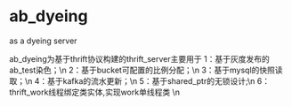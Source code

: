 # ab_dyeing
as a dyeing server

ab_dyeing为基于thrift协议构建的thrift_server主要用于
1：基于灰度发布的ab_test染色；\n
2：基于bucket可配置的比例分配；\n
3：基于mysql的快照读取；\n
4：基于kafka的流水更新；\n
5：基于shared_ptr的无锁设计;\n
6：thrift_work线程绑定类实体,实现work单线程类 \n

